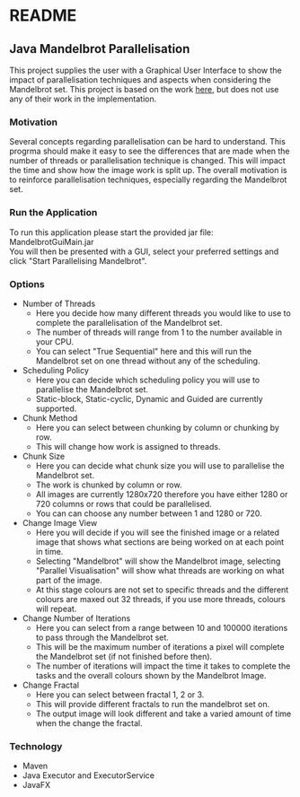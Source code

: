 # README
## Java Mandelbrot Parallelisation
This project supplies the user with a Graphical User Interface to show the impact of parallelisation techniques and aspects when considering the Mandelbrot set. This project is based on the work [here](https://math.hws.edu/eck/js/mandelbrot/java/MB-java.html), but does not use any of their work in the implementation.  
### Motivation
Several concepts regarding parallelisation can be hard to understand. This progrma should make it easy to see the differences that are made when the number of threads or parallelisation technique is changed. This will impact the time and show how the image work is split up. The overall motivation is to reinforce parallelisation techniques, especially regarding the Mandelbrot set.  
### Run the Application
To run this application please start the provided jar file: MandelbrotGuiMain.jar  
You will then be presented with a GUI, select your preferred settings and click "Start Parallelising Mandelbrot".  
### Options
* Number of Threads  
    * Here you decide how many different threads you would like to use to complete the parallelisation of the Mandelbrot set.  
    * The number of threads will range from 1 to the number available in your CPU.  
    * You can select "True Sequential" here and this will run the Mandelbrot set on one thread without any of the scheduling.  
* Scheduling Policy
    * Here you can decide which scheduling policy you will use to parallelise the Mandelbrot set.
    * Static-block, Static-cyclic, Dynamic and Guided are currently supported.
* Chunk Method
    * Here you can select between chunking by column or chunking by row.
    * This will change how work is assigned to threads.
* Chunk Size
    * Here you can decide what chunk size you will use to parallelise the Mandelbrot set.
    * The work is chunked by column or row.
    * All images are currently 1280x720 therefore you have either 1280 or 720 columns or rows that could be parallelised.
    * You can can choose any number between 1 and 1280 or 720.
* Change Image View
    * Here you will decide if you will see the finished image or a related image that shows what sections are being worked on at each point in time.
    * Selecting "Mandelbrot" will show the Mandelbrot image, selecting "Parallel Visualisation" will show what threads are working on what part of the image.
    * At this stage colours are not set to specific threads and the different colours are maxed out 32 threads, if you use more threads, colours will repeat.
* Change Number of Iterations
    * Here you can select from a range between 10 and 100000 iterations to pass through the Mandelbrot set.
    * This will be the maximum number of iterations a pixel will complete the Mandelbrot set (if not finished before then).
    * The number of iterations will impact the time it takes to complete the tasks and the overall colours shown by the Mandelbrot Image.
* Change Fractal
    * Here you can select between fractal 1, 2 or 3.
    * This will provide different fractals to run the mandelbrot set on.
    * The output image will look different and take a varied amount of time when the change the fractal.

### Technology
* Maven
* Java Executor and ExecutorService
* JavaFX